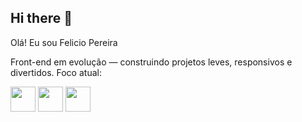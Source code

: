 ## Hi there 👋
Olá! Eu sou Felicio Pereira

Front-end em evolução — construindo projetos leves, responsivos e divertidos.
Foco atual: 

<img src="https://cdn.simpleicons.org/react/61DAFB" width="40" height="40" />
<img src="https://cdn.simpleicons.org/javascript/F7DF1E" width="40" height="40" />
<img src="https://cdn.simpleicons.org/css3/1572B6" width="40" height="40" />
